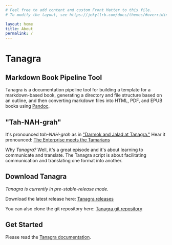 ```yaml
---
# Feel free to add content and custom Front Matter to this file.
# To modify the layout, see https://jekyllrb.com/docs/themes/#overriding-theme-defaults

layout: home
title: About
permalink: /
---
```


# Tanagra
## Markdown Book Pipeline Tool

Tanagra is a documentation pipeline tool for building a template for a markdown-based book, generating a directory and file structure based on an outline, and then converting markdown files into HTML, PDF, and EPUB books using [Pandoc](https://pandoc.org/).

## "Tah-NAH-grah"
It's pronounced *tah-NAH-grah* as in ["Darmok and Jalad at Tanagra."](https://en.wikipedia.org/wiki/Darmok) Hear it pronounced: [The Enterprise meets the Tamarians](https://www.youtube.com/watch?v=3-wzr74d7TI)

Why *Tanagra?* Well, it's a great episode and it's about learning to communicate and translate. The Tanagra script is about facilitating communication and translating one format into another.

## Download Tanagra
*Tanagra is currently in pre-stable-release mode.*

Download the latest release here: [Tanagra releases](https://github.com/TanagraDev/tanagra/releases)

You can also clone the git repository here: [Tanagra git repository](https://github.com/TanagraDev/tanagra)

## Get Started
Please read the [Tanagra documentation](docs/).
